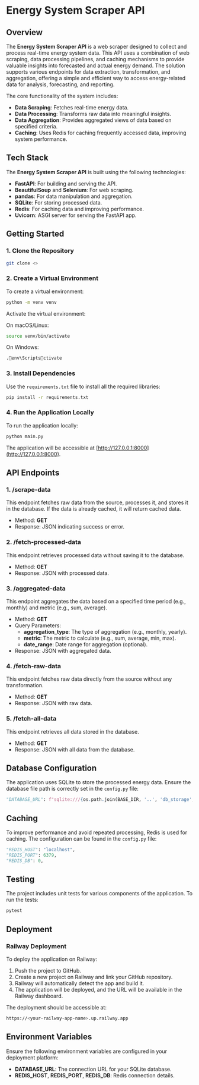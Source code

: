 
# Energy System Scraper API

## **Overview**

The **Energy System Scraper API** is a web scraper designed to collect and process real-time energy system data. This API uses a combination of web scraping, data processing pipelines, and caching mechanisms to provide valuable insights into forecasted and actual energy demand. The solution supports various endpoints for data extraction, transformation, and aggregation, offering a simple and efficient way to access energy-related data for analysis, forecasting, and reporting.

The core functionality of the system includes:

- **Data Scraping**: Fetches real-time energy data.
- **Data Processing**: Transforms raw data into meaningful insights.
- **Data Aggregation**: Provides aggregated views of data based on specified criteria.
- **Caching**: Uses Redis for caching frequently accessed data, improving system performance.

## **Tech Stack**

The **Energy System Scraper API** is built using the following technologies:

- **FastAPI**: For building and serving the API.
- **BeautifulSoup** and **Selenium**: For web scraping.
- **pandas**: For data manipulation and aggregation.
- **SQLite**: For storing processed data.
- **Redis**: For caching data and improving performance.
- **Uvicorn**: ASGI server for serving the FastAPI app.

## **Getting Started**

### **1. Clone the Repository**

```bash
git clone <>
```

### **2. Create a Virtual Environment**

To create a virtual environment:

```bash
python -m venv venv
```

Activate the virtual environment:

On macOS/Linux:

```bash
source venv/bin/activate
```

On Windows:

```bash
.env\Scriptsctivate
```

### **3. Install Dependencies**

Use the `requirements.txt` file to install all the required libraries:

```bash
pip install -r requirements.txt
```

### **4. Run the Application Locally**

To run the application locally:

```bash
python main.py
```

The application will be accessible at [http://127.0.0.1:8000](http://127.0.0.1:8000).

## **API Endpoints**

### **1. /scrape-data**

This endpoint fetches raw data from the source, processes it, and stores it in the database. If the data is already cached, it will return cached data.

- Method: **GET**
- Response: JSON indicating success or error.

### **2. /fetch-processed-data**

This endpoint retrieves processed data without saving it to the database.

- Method: **GET**
- Response: JSON with processed data.

### **3. /aggregated-data**

This endpoint aggregates the data based on a specified time period (e.g., monthly) and metric (e.g., sum, average).

- Method: **GET**
- Query Parameters:
    - **aggregation_type**: The type of aggregation (e.g., monthly, yearly).
    - **metric**: The metric to calculate (e.g., sum, average, min, max).
    - **date_range**: Date range for aggregation (optional).
- Response: JSON with aggregated data.

### **4. /fetch-raw-data**

This endpoint fetches raw data directly from the source without any transformation.

- Method: **GET**
- Response: JSON with raw data.

### **5. /fetch-all-data**

This endpoint retrieves all data stored in the database.

- Method: **GET**
- Response: JSON with all data from the database.

## **Database Configuration**

The application uses SQLite to store the processed energy data. Ensure the database file path is correctly set in the `config.py` file:

```python
"DATABASE_URL": f"sqlite:///{os.path.join(BASE_DIR, '..', 'db_storage', 'actual_forecast_report.db')}",
```

## **Caching**

To improve performance and avoid repeated processing, Redis is used for caching. The configuration can be found in the `config.py` file:

```python
"REDIS_HOST": "localhost",
"REDIS_PORT": 6379,
"REDIS_DB": 0,
```

## **Testing**

The project includes unit tests for various components of the application. To run the tests:

```bash
pytest
```

## **Deployment**

### **Railway Deployment**

To deploy the application on Railway:

1. Push the project to GitHub.
2. Create a new project on Railway and link your GitHub repository.
3. Railway will automatically detect the app and build it.
4. The application will be deployed, and the URL will be available in the Railway dashboard.

The deployment should be accessible at:

```bash
https://<your-railway-app-name>.up.railway.app
```

## **Environment Variables**

Ensure the following environment variables are configured in your deployment platform:

- **DATABASE_URL**: The connection URL for your SQLite database.
- **REDIS_HOST**, **REDIS_PORT**, **REDIS_DB**: Redis connection details.